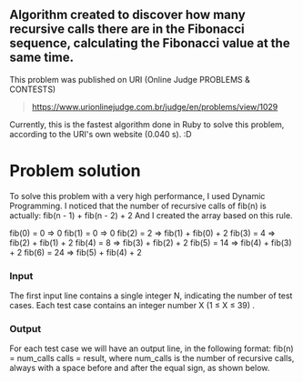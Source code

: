 ## Algorithm created to discover how many recursive calls there are in the Fibonacci sequence, calculating the Fibonacci value at the same time.
This problem was published on URI (Online Judge PROBLEMS & CONTESTS)
> https://www.urionlinejudge.com.br/judge/en/problems/view/1029


Currently, this is the fastest algorithm done in Ruby to solve this problem, according to the URI's own website (0.040 s). :D


# Problem solution

To solve this problem with a very high performance, I used Dynamic Programming.
I noticed that the number of recursive calls of fib(n) is actually: fib(n - 1) + fib(n - 2) + 2
And I created the array based on this rule.

fib(0) = 0  => 0
fib(1) = 0  => 0
fib(2) = 2  => fib(1) + fib(0) + 2
fib(3) = 4  => fib(2) + fib(1) + 2
fib(4) = 8  => fib(3) + fib(2) + 2
fib(5) = 14 => fib(4) + fib(3) + 2
fib(6) = 24 => fib(5) + fib(4) + 2

### Input
The first input line contains a single integer N, indicating the number of test cases. Each test case contains an integer number X (1 ≤ X ≤ 39) .

### Output
For each test case we will have an output line, in the following format: fib(n) = num_calls calls = result, where num_calls is the number of recursive calls, always with a space before and after the equal sign, as shown below.
